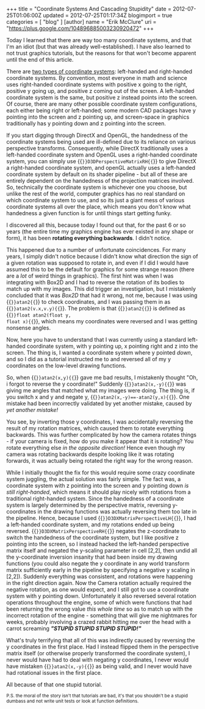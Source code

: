 +++
title = "Coordinate Systems And Cascading Stupidity"
date = 2012-07-25T01:06:00Z
updated = 2012-07-25T01:17:34Z
blogimport = true 
categories = [ "blog" ]
[author]
	name = "Erik McClure"
	uri = "https://plus.google.com/104896885003230920472"
+++

Today I learned that there are way too many coordinate systems, and that I'm an idiot (but that was already well-established). I have also learned to not trust graphics tutorials, but the reasons for that won't become apparent until the end of this article.

There are [two types of coordinate systems](http://en.wikipedia.org/wiki/Cartesian_coordinate_system#Orientation_and_handedness): left-handed and right-handed coordinate systems. By convention, most everyone in math and science uses right-handed coordinate systems with positive x going to the right, positive y going up, and positive z coming out of the screen. A left-handed coordinate system is the same, but positive z instead points into the screen. Of course, there are many other possible coordinate system configurations, each either being right or left-handed; some modern CAD packages have y pointing into the screen and z pointing up, and screen-space in graphics traditionally has y pointing down and z pointing into the screen. 

If you start digging through DirectX and OpenGL, the handedness of the coordinate systems being used are ill-defined due to its reliance on various perspective transforms. Consequently, while DirectX traditionally uses a left-handed coordinate system and OpenGL uses a right-handed coordinate system, you can simply use {{<code>}}D3DPerspectiveMatrixRH{{</code>}} to give DirectX a right-handed coordinate system, and openGL actually uses a left-handed coordinate system by default on its shader pipeline - but all of these are entirely dependent on the handedness of the projection matrices involved. So, technically the coordinate system is whichever one you choose, but unlike the rest of the world, computer graphics has no real standard on which coordinate system to use, and so its just a giant mess of various coordinate systems all over the place, which means you don't know what handedness a given function is for until things start getting funky.

I discovered all this, because today I found out that, for the past 6 or so years (the entire time my graphics engine has ever existed in any shape or form), it has been **rotating everything backwards**. I didn't notice.

This happened due to a number of unfortunate coincidences. For many years, I simply didn't notice because I didn't know what direction the sign of a given rotation was supposed to rotate in, and even if I did I would have assumed this to be the default for graphics for some strange reason (there are a *lot* of weird things in graphics). The first hint was when I was integrating with Box2D and I had to reverse the rotation of its bodies to match up with my images. This did trigger an investigation, but I mistakenly concluded that it was *Box2D* that had it wrong, not me, because I was using {{<code>}}atan2{{</code>}} to check coordinates, and I was passing them in as {{<code>}}atan2(v.x,v.y){{</code>}}. The problem is that {{<code>}}atan2{{</code>}} is defined as {{<code>}}float atan2(float y, float x){{</code>}}, which means my coordinates were reversed and I was getting nonsense angles.

Now, here you have to understand that I was currently using a standard left-handed coordinate system, with y pointing up, x pointing right and z into the screen. The thing is, I wanted a coordinate system where y pointed *down*, and so I did as a tutorial instructed me to and reversed all of my y coordinates on the low-level drawing functions.

So, when {{<code>}}atan2(x,y){{</code>}} gave me bad results, I mistakenly thought "Oh, i forgot to reverse the y coordinate!" Suddenly {{<code>}}atan2(x,-y){{</code>}} was giving me angles that matched what my images were doing. The thing is, if you switch x and y and negate y,  {{<code>}}atan2(x,-y)==-atan2(y,x){{</code>}}. One mistake had been incorrectly validated by yet another mistake, caused by *yet another mistake!*

You see, by inverting those y coordinates, I was accidentally reversing the result of my rotation matrices, which caused them to rotate everything backwards. This was further complicated by how the camera rotates things - if your camera is fixed, how do you make it appear that it is rotating? You rotate everything else *in the opposite direction!* Hence even though my camera was rotating backwards despite looking like it was rotating forwards, it was actually being rotated the right way for the wrong reason.

While I initially thought the fix for this would require some crazy coordinate system juggling, the actual solution was fairly simple. The fact was, a coordinate system with z pointing into the screen and y pointing down *is still right-handed*, which means it should play nicely with rotations from a traditional right-handed system. Since the handedness of a coordinate system is largely determined by the perspective matrix, reversing y-coordinates in the drawing functions was actually reversing them too late in the pipeline. Hence, because I used {{<code>}}D3DXMatrixPerspectiveLH{{</code>}}, I had a left-handed coordinate system, and my rotations ended up being reversed. {{<code>}}D3DXMatrixPerspectiveRH{{</code>}} negates the z-coordinate to switch the handedness of the coordinate system, but I like positive z pointing into the screen, so I instead hacked the left-handed perspective matrix itself and negated the y-scaling parameter in cell [2,2], then undid all the y-coordinate inversion insanity that had been inside my drawing functions (you could also negate the y coordinate in any world transform matrix sufficiently early in the pipeline by specifying a negative y scaling in [2,2]). Suddenly everything was consistent, and rotations were happening in the right direction again. Now the Camera rotation actually required the negative rotation, as one would expect, and I still got to use a coordinate system with y pointing down. Unfortunately it also reversed several rotation operations throughout the engine, some of which were functions that had been returning the wrong value *this whole time* so as to match up with the incorrect rotation of the engine - something that will give me nightmares for weeks, probably involving a crazed rabbit hitting me over the head with a carrot screaming ***"STUPID STUPID STUPID STUPID!"***

What's truly terrifying that all of this was indirectly caused by reversing the y coordinates in the first place. Had I instead flipped them in the perspective matrix itself (or otherwise properly transformed the coordinate system), I never would have had to deal with negating y coordinates, I never would have mistaken {{<code>}}atan2(x,-y){{</code>}} as being valid, and I never would have had rotational issues in the first place. 

All because of that one stupid tutorial.

<sub>P.S. the moral of the story isn't that tutorials are bad, it's that you shouldn't be a stupid dumbass and not write unit tests or look at function definitions.</sub>
